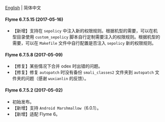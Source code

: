 [English](./CHANGELOG.md) | 简体中文


#### Flyme 6.7.5.15 (2017-05-16)

- 【新增】支持在 `sepolicy` 中注入新的权限规则。根据机型的需要，可以在机型目录使用 `custom_sepolicy` 脚本自行定制需要注入的权限规则。根据机型的需要，可以在 `Makefile` 文件中自行配置是否注入 `sepolicy` 新的权限规则。


#### Flyme 6.7.5.8 (2017-05-09)

- 【修复】某些情况下合并 odex 时出错的问题。
- 【修复】修复 `autopatch` 时没有备份 `smali_classes2` 文件夹到 `autopatch` 文件夹的问题（感谢 `wuxianlin` 的反馈）。


#### Flyme 6.7.5.2 (2017-05-02)

- 初始发布。
- 【新增】支持 `Android Marshmallow`（6.0.1）。
- 【新增】适配 Flyme 6。
